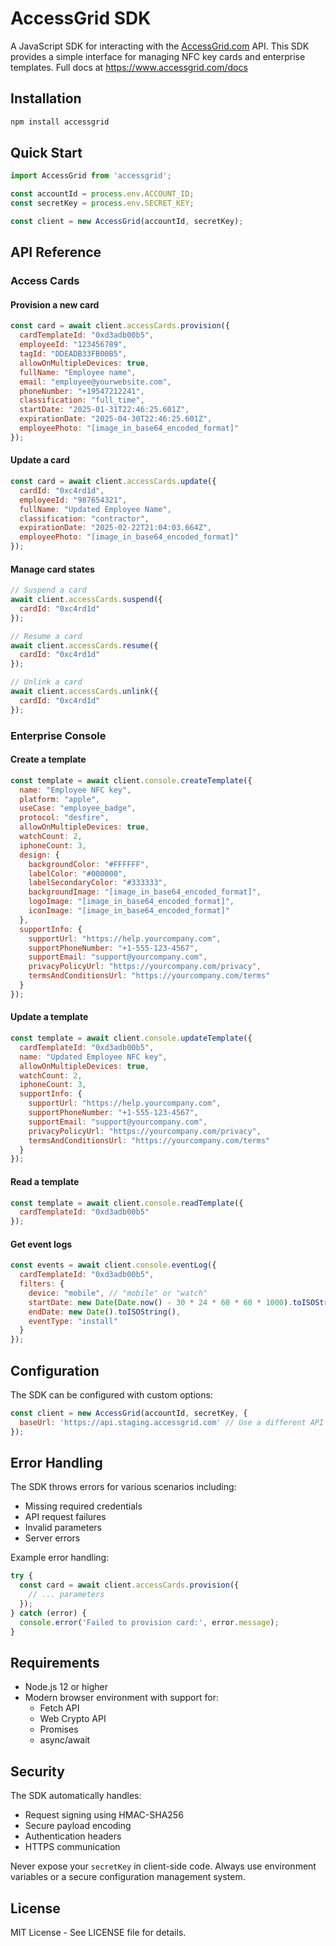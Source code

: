 # AccessGrid SDK

A JavaScript SDK for interacting with the [AccessGrid.com](https://www.accessgrid.com) API. This SDK provides a simple interface for managing NFC key cards and enterprise templates. Full docs at https://www.accessgrid.com/docs

## Installation

```bash
npm install accessgrid
```

## Quick Start

```javascript
import AccessGrid from 'accessgrid';

const accountId = process.env.ACCOUNT_ID;
const secretKey = process.env.SECRET_KEY;

const client = new AccessGrid(accountId, secretKey);
```

## API Reference

### Access Cards

#### Provision a new card

```javascript
const card = await client.accessCards.provision({
  cardTemplateId: "0xd3adb00b5",
  employeeId: "123456789",
  tagId: "DDEADB33FB00B5",
  allowOnMultipleDevices: true,
  fullName: "Employee name",
  email: "employee@yourwebsite.com",
  phoneNumber: "+19547212241",
  classification: "full_time",
  startDate: "2025-01-31T22:46:25.601Z",
  expirationDate: "2025-04-30T22:46:25.601Z",
  employeePhoto: "[image_in_base64_encoded_format]"
});
```

#### Update a card

```javascript
const card = await client.accessCards.update({
  cardId: "0xc4rd1d",
  employeeId: "987654321",
  fullName: "Updated Employee Name",
  classification: "contractor",
  expirationDate: "2025-02-22T21:04:03.664Z",
  employeePhoto: "[image_in_base64_encoded_format]"
});
```

#### Manage card states

```javascript
// Suspend a card
await client.accessCards.suspend({
  cardId: "0xc4rd1d"
});

// Resume a card
await client.accessCards.resume({
  cardId: "0xc4rd1d"
});

// Unlink a card
await client.accessCards.unlink({
  cardId: "0xc4rd1d"
});
```

### Enterprise Console

#### Create a template

```javascript
const template = await client.console.createTemplate({
  name: "Employee NFC key",
  platform: "apple",
  useCase: "employee_badge",
  protocol: "desfire",
  allowOnMultipleDevices: true,
  watchCount: 2,
  iphoneCount: 3,
  design: {
    backgroundColor: "#FFFFFF",
    labelColor: "#000000",
    labelSecondaryColor: "#333333",
    backgroundImage: "[image_in_base64_encoded_format]",
    logoImage: "[image_in_base64_encoded_format]",
    iconImage: "[image_in_base64_encoded_format]"
  },
  supportInfo: {
    supportUrl: "https://help.yourcompany.com",
    supportPhoneNumber: "+1-555-123-4567",
    supportEmail: "support@yourcompany.com",
    privacyPolicyUrl: "https://yourcompany.com/privacy",
    termsAndConditionsUrl: "https://yourcompany.com/terms"
  }
});
```

#### Update a template

```javascript
const template = await client.console.updateTemplate({
  cardTemplateId: "0xd3adb00b5",
  name: "Updated Employee NFC key",
  allowOnMultipleDevices: true,
  watchCount: 2,
  iphoneCount: 3,
  supportInfo: {
    supportUrl: "https://help.yourcompany.com",
    supportPhoneNumber: "+1-555-123-4567",
    supportEmail: "support@yourcompany.com",
    privacyPolicyUrl: "https://yourcompany.com/privacy",
    termsAndConditionsUrl: "https://yourcompany.com/terms"
  }
});
```

#### Read a template

```javascript
const template = await client.console.readTemplate({
  cardTemplateId: "0xd3adb00b5"
});
```

#### Get event logs

```javascript
const events = await client.console.eventLog({
  cardTemplateId: "0xd3adb00b5",
  filters: {
    device: "mobile", // "mobile" or "watch"
    startDate: new Date(Date.now() - 30 * 24 * 60 * 60 * 1000).toISOString(),
    endDate: new Date().toISOString(),
    eventType: "install"
  }
});
```

## Configuration

The SDK can be configured with custom options:

```javascript
const client = new AccessGrid(accountId, secretKey, {
  baseUrl: 'https://api.staging.accessgrid.com' // Use a different API endpoint
});
```

## Error Handling

The SDK throws errors for various scenarios including:
- Missing required credentials
- API request failures
- Invalid parameters
- Server errors

Example error handling:

```javascript
try {
  const card = await client.accessCards.provision({
    // ... parameters
  });
} catch (error) {
  console.error('Failed to provision card:', error.message);
}
```

## Requirements

- Node.js 12 or higher
- Modern browser environment with support for:
  - Fetch API
  - Web Crypto API
  - Promises
  - async/await

## Security

The SDK automatically handles:
- Request signing using HMAC-SHA256
- Secure payload encoding
- Authentication headers
- HTTPS communication

Never expose your `secretKey` in client-side code. Always use environment variables or a secure configuration management system.

## License

MIT License - See LICENSE file for details.
